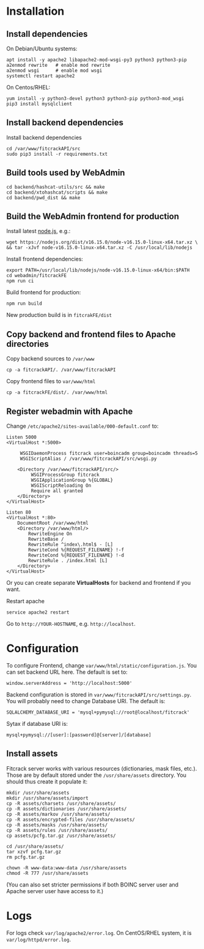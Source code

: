 # Installation

## Install dependencies

On Debian/Ubuntu systems:
```
apt install -y apache2 libapache2-mod-wsgi-py3 python3 python3-pip
a2enmod rewrite   # enable mod rewrite
a2enmod wsgi      # enable mod wsgi
systemctl restart apache2
```

On Centos/RHEL:
```
yum install -y python3-devel python3 python3-pip python3-mod_wsgi
pip3 install mysqlclient
```


## Install backend dependencies

Install backend dependencies
```  
cd /var/www/fitcrackAPI/src
sudo pip3 install -r requirements.txt
```


## Build tools used by WebAdmin
```
cd backend/hashcat-utils/src && make
cd backend/xtohashcat/scripts && make
cd backend/pwd_dist && make
```


## Build the WebAdmin frontend for production

Install latest [node.js](https://nodejs.org/en/download/), e.g.:
```
wget https://nodejs.org/dist/v16.15.0/node-v16.15.0-linux-x64.tar.xz \
&& tar -xJvf node-v16.15.0-linux-x64.tar.xz -C /usr/local/lib/nodejs
```

Install frontend dependencies:
```
export PATH=/usr/local/lib/nodejs/node-v16.15.0-linux-x64/bin:$PATH
cd webadmin/fitcrackFE
npm run ci
```

Build frontend for production:
```
npm run build
```

New production build is in `fitcrakFE/dist`


## Copy backend and frontend files to Apache directories

Copy backend sources to `/var/www`

```
cp -a fitcrackAPI/. /var/www/fitcrackAPI
```

Copy frontend files to `var/www/html`

```  
cp -a fitcrackFE/dist/. /var/www/html
```  


## Register webadmin with Apache

Change `/etc/apache2/sites-available/000-default.conf` to:

```
Listen 5000
<VirtualHost *:5000>

	 WSGIDaemonProcess fitcrack user=boincadm group=boincadm threads=5
	 WSGIScriptAlias / /var/www/fitcrackAPI/src/wsgi.py

	<Directory /var/www/fitcrackAPI/src/>
		 WSGIProcessGroup fitcrack
		 WSGIApplicationGroup %{GLOBAL}
		 WSGIScriptReloading On
		 Require all granted
	</Directory>
</VirtualHost>

Listen 80
<VirtualHost *:80>
	DocumentRoot /var/www/html
	<Directory /var/www/html/>
		RewriteEngine On
		RewriteBase /
		RewriteRule ^index\.html$ - [L]
		RewriteCond %{REQUEST_FILENAME} !-f
		RewriteCond %{REQUEST_FILENAME} !-d
		RewriteRule . /index.html [L]
	</Directory>
</VirtualHost>
```
Or you can create separate **VirtualHosts** for backend and frontend
if you want.


Restart apache

```
service apache2 restart
```
Go to `http://YOUR-HOSTNAME`, e.g. `http://localhost`.


# Configuration

To configure Frontend, change `var/www/html/static/configuration.js`. You can set backend URL here. The default is set to:
```
window.serverAddress = 'http://localhost:5000'
```

Backend configuration is stored in `var/www/fitcrackAPI/src/settings.py`. You will probably need to change Database URI. The default is:
```
SQLALCHEMY_DATABASE_URI = 'mysql+pymysql://root@localhost/fitcrack'
```

Sytax if database URI is:
```
mysql+pymysql://[user]:[password]@[server]/[database]
```


## Install assets
Fitcrack server works with various resources (dictionaries, mask files, etc.).
Those are by default stored under the `/usr/share/assets` directory.
You should thus create it populate it:
```
mkdir /usr/share/assets
mkdir /usr/share/assets/import
cp -R assets/charsets /usr/share/assets/
cp -R assets/dictionaries /usr/share/assets/
cp -R assets/markov /usr/share/assets/
cp -R assets/encrypted-files /usr/share/assets/
cp -R assets/masks /usr/share/assets/
cp -R assets/rules /usr/share/assets/
cp assets/pcfg.tar.gz /usr/share/assets/

cd /usr/share/assets/
tar xzvf pcfg.tar.gz
rm pcfg.tar.gz

chown -R www-data:www-data /usr/share/assets
chmod -R 777 /usr/share/assets
```
(You can also set stricter permissions if both BOINC server user
and Apache server user have access to it.)


# Logs

For logs check `var/log/apache2/error.log`.
On CentOS/RHEL system, it is `var/log/httpd/error.log`.
